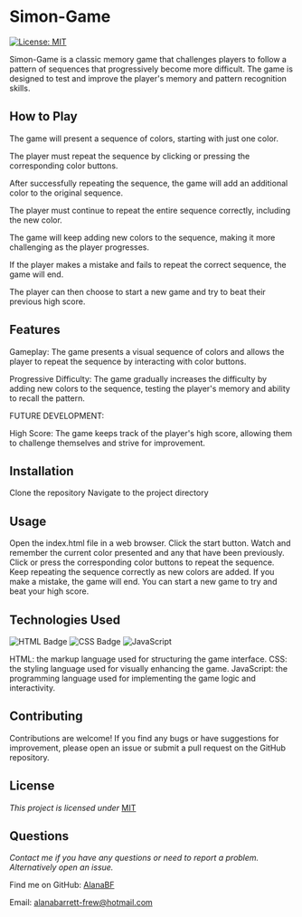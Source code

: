 # Simon-Game

[![License: MIT](https://img.shields.io/badge/License-MIT-yellow.svg)](https://opensource.org/licenses/MIT)

Simon-Game is a classic memory game that challenges players to follow a pattern of sequences that progressively become more difficult. The game is designed to test and improve the player's memory and pattern recognition skills.

## How to Play

The game will present a sequence of colors, starting with just one color.

The player must repeat the sequence by clicking or pressing the corresponding color buttons.

After successfully repeating the sequence, the game will add an additional color to the original sequence.

The player must continue to repeat the entire sequence correctly, including the new color.

The game will keep adding new colors to the sequence, making it more challenging as the player progresses.

If the player makes a mistake and fails to repeat the correct sequence, the game will end.

The player can then choose to start a new game and try to beat their previous high score.

## Features

Gameplay: The game presents a visual sequence of colors and allows the player to repeat the sequence by interacting with color buttons.

Progressive Difficulty: The game gradually increases the difficulty by adding new colors to the sequence, testing the player's memory and ability to recall the pattern.

FUTURE DEVELOPMENT:

High Score: The game keeps track of the player's high score, allowing them to challenge themselves and strive for improvement.

## Installation

Clone the repository
Navigate to the project directory

## Usage

Open the index.html file in a web browser.
Click the start button.
Watch and remember the current color presented and any that have been previously.
Click or press the corresponding color buttons to repeat the sequence.
Keep repeating the sequence correctly as new colors are added.
If you make a mistake, the game will end.
You can start a new game to try and beat your high score.

## Technologies Used

![HTML Badge](https://img.shields.io/badge/HTML5-E34F26?style=for-the-badge&logo=html5&logoColor=white)
![CSS Badge](https://img.shields.io/badge/CSS3-1572B6?style=for-the-badge&logo=css3&logoColor=white)
![JavaScript](https://img.shields.io/badge/javascript-%23323330.svg?style=for-the-badge&logo=javascript&logoColor=%23F7DF1E)

HTML: the markup language used for structuring the game interface.
CSS: the styling language used for visually enhancing the game.
JavaScript: the programming language used for implementing the game logic and interactivity.

## Contributing

Contributions are welcome! If you find any bugs or have suggestions for improvement, please open an issue or submit a pull request on the GitHub repository.

## License

*This project is licensed under* [MIT](https://choosealicense.com/licenses/mit/)

## Questions

*Contact me if you have any questions or need to report a problem. Alternatively open an issue.*

Find me on GitHub: [AlanaBF](https://github.com/AlanaBF)

Email: [alanabarrett-frew@hotmail.com](mailto:alanabarrett-frew@hotmail.com)
